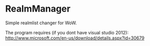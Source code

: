 RealmManager
============

Simple realmlist changer for WoW.

The program requires (if you dont have visual studio 2012):
http://www.microsoft.com/en-us/download/details.aspx?id=30679
